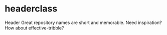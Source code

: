 # headerclass
Header Great repository names are short and memorable. Need inspiration? How about effective-tribble?
